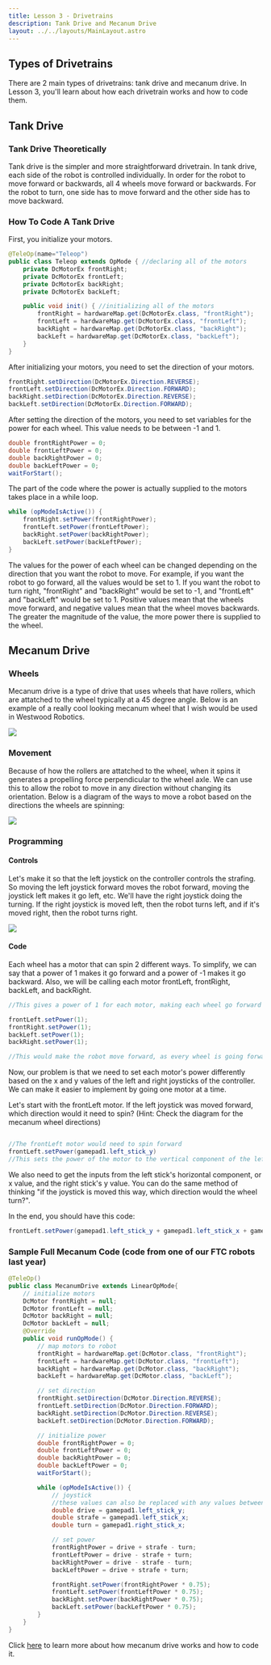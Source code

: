 ```yaml
---
title: Lesson 3 - Drivetrains
description: Tank Drive and Mecanum Drive
layout: ../../layouts/MainLayout.astro
---
```


## Types of Drivetrains
There are 2 main types of drivetrains: tank drive and mecanum drive. In Lesson 3, you'll learn about how each drivetrain works and how to code them.


## Tank Drive
### Tank Drive Theoretically
Tank drive is the simpler and more straightforward drivetrain. In tank drive, each side of the robot is controlled individually. In order for the robot to move forward or backwards, all 4 wheels move forward or backwards. For the robot to turn, one side has to move forward and the other side has to move backward.

### How To Code A Tank Drive
First, you initialize your motors.

```java
@TeleOp(name="Teleop")
public class Teleop extends OpMode { //declaring all of the motors
    private DcMotorEx frontRight;
    private DcMotorEx frontLeft;
    private DcMotorEx backRight;
    private DcMotorEx backLeft;

    public void init() { //initializing all of the motors
        frontRight = hardwareMap.get(DcMotorEx.class, "frontRight");
        frontLeft = hardwareMap.get(DcMotorEx.class, "frontLeft");
        backRight = hardwareMap.get(DcMotorEx.class, "backRight");
        backLeft = hardwareMap.get(DcMotorEx.class, "backLeft");
    }
}
```

After initializing your motors, you need to set the direction of your motors. 

```java
frontRight.setDirection(DcMotorEx.Direction.REVERSE);
frontLeft.setDirection(DcMotorEx.Direction.FORWARD);
backRight.setDirection(DcMotorEx.Direction.REVERSE);
backLeft.setDirection(DcMotorEx.Direction.FORWARD);
```

After setting the direction of the motors, you need to set variables for the power for each wheel. This value needs to be between -1 and 1.

```java
double frontRightPower = 0;
double frontLeftPower = 0;
double backRightPower = 0;
double backLeftPower = 0;
waitForStart();
```

The part of the code where the power is actually supplied to the motors takes place in a while loop.

```java
while (opModeIsActive()) {
    frontRight.setPower(frontRightPower);
    frontLeft.setPower(frontLeftPower);
    backRight.setPower(backRightPower);
    backLeft.setPower(backLeftPower);
}
```

The values for the power of each wheel can be changed depending on the direction that you want the robot to move. For example, if you want the robot to go forward, all the values would be set to 1. If you want the robot to turn right, "frontRight" and "backRight" would be set to -1, and "frontLeft" and "backLeft" would be set to 1. Positive values mean that the wheels move forward, and negative values mean that the wheel moves backwards. The greater the magnitude of the value, the more power there is supplied to the wheel.


## Mecanum Drive

### Wheels
Mecanum drive is a type of drive that uses wheels that have rollers, which are attatched to the wheel typically at a 45 degree angle. Below is an example of a really cool looking mecanum wheel that I wish would be used in Westwood Robotics.

![](https://encrypted-tbn0.gstatic.com/images?q=tbn:ANd9GcRgwLkzslbpw-bsHEAOoU52qA6OCr35C9w1ow&usqp=CAU)


### Movement
Because of how the rollers are attatched to the wheel, when it spins it generates a propelling force perpendicular to the wheel axle. We can use this to allow the robot to move in any direction without changing its orientation. 
Below is a diagram of the ways to move a robot based on the directions the wheels are spinning:

![](https://gm0.org/en/latest/_images/mecanum-drive-directions.png)

### Programming

#### Controls
Let's make it so that the left joystick on the controller controls the strafing. So moving the left joystick forward moves the robot forward, moving the joystick left makes it go left, etc. We'll have the right joystick doing the turning. If the right joystick is moved left, then the robot turns left, and if it's moved right, then the robot turns right.

![](https://preview.redd.it/1z70ah4vgoy71.png?width=256&format=png&auto=webp&s=b45eece3aa56f8cf4e12ffd9c0e9c86abd50397f)

#### Code
Each wheel has a motor that can spin 2 different ways. To simplify, we can say that a power of 1 makes it go forward and a power of -1 makes it go backward. Also, we will be calling each motor frontLeft, frontRight, backLeft, and backRight.

```java
//This gives a power of 1 for each motor, making each wheel go forward

frontLeft.setPower(1);
frontRight.setPower(1);
backLeft.setPower(1);
backRight.setPower(1);

//This would make the robot move forward, as every wheel is going forward
```

Now, our problem is that we need to set each motor's power differently based on the x and y values of the left and right joysticks of the controller. We can make it easier to implement by going one motor at a time. 

Let's start with the frontLeft motor. If the left joystick was moved forward, which direction would it need to spin? (Hint: Check the diagram for the mecanum wheel directions)

```java

//The frontLeft motor would need to spin forward
frontLeft.setPower(gamepad1.left_stick_y)
//This sets the power of the motor to the vertical component of the left joystick 
```

We also need to get the inputs from the left stick's horizontal component, or x value, and the right stick's y value. You can do the same method of thinking "if the joystick is moved this way, which direction would the wheel turn?".

In the end, you should have this code:

```java
frontLeft.setPower(gamepad1.left_stick_y + gamepad1.left_stick_x + gamepad1.right_stick_x);
```


### Sample Full Mecanum Code (code from one of our FTC robots last year)

```java
@TeleOp()
public class MecanumDrive extends LinearOpMode{
    // initialize motors
    DcMotor frontRight = null;
    DcMotor frontLeft = null;
    DcMotor backRight = null;
    DcMotor backLeft = null;
    @Override
    public void runOpMode() {
        // map motors to robot
        frontRight = hardwareMap.get(DcMotor.class, "frontRight");
        frontLeft = hardwareMap.get(DcMotor.class, "frontLeft");
        backRight = hardwareMap.get(DcMotor.class, "backRight");
        backLeft = hardwareMap.get(DcMotor.class, "backLeft");

        // set direction
        frontRight.setDirection(DcMotor.Direction.REVERSE);
        frontLeft.setDirection(DcMotor.Direction.FORWARD);
        backRight.setDirection(DcMotor.Direction.REVERSE);
        backLeft.setDirection(DcMotor.Direction.FORWARD);

        // initialize power
        double frontRightPower = 0;
        double frontLeftPower = 0;
        double backRightPower = 0;
        double backLeftPower = 0;
        waitForStart();

        while (opModeIsActive()) {
            // joystick 
            //these values can also be replaced with any values between -1 and 1
            double drive = gamepad1.left_stick_y;
            double strafe = gamepad1.left_stick_x;
            double turn = gamepad1.right_stick_x;

            // set power
            frontRightPower = drive + strafe - turn;
            frontLeftPower = drive - strafe + turn;
            backRightPower = drive - strafe - turn;
            backLeftPower = drive + strafe + turn;

            frontRight.setPower(frontRightPower * 0.75);
            frontLeft.setPower(frontLeftPower * 0.75);
            backRight.setPower(backRightPower * 0.75);
            backLeft.setPower(backLeftPower * 0.75);
        }
    }
}

```
Click [here](https://gm0.org/en/latest/docs/software/tutorials/mecanum-drive.html#:~:text=Mecanum%20Physics,%2C%20translating%20while%20rotating%2C%20etc) to learn more about how mecanum drive works and how to code it.

